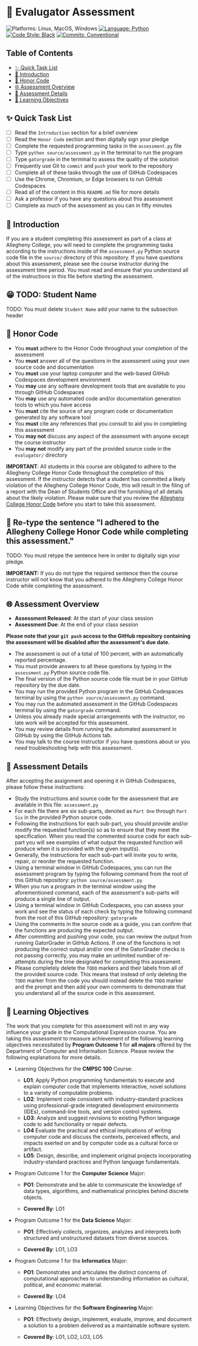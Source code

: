 # 🚀 Evalugator Assessment

![Platforms: Linux, MacOS, Windows](https://img.shields.io/badge/Platform-Linux%20%7C%20MacOS%20%7C%20Windows-blue.svg)
[![Language: Python](https://img.shields.io/badge/Language-Python-blue.svg)](https://www.python.org/)
[![Code Style: Black](https://img.shields.io/badge/Code%20Style-Black-blue.svg)](https://github.com/psf/black)
[![Commits: Conventional](https://img.shields.io/badge/Commits-Conventional-blue.svg)](https://www.conventionalcommits.org/en/v1.0.0/)

## Table of Contents

* [✨ Quick Task List](#-quick-task-list)
* [🧗 Introduction](#-introduction)
* [🚧 Honor Code](#-honor-code)
* [🌐 Assessment Overview](#-assessment-overview)
* [🔬 Assessment Details](#-assessment-details)
* [📙 Learning Objectives](#-learning-objectives)

## ✨ Quick Task List

- [ ] Read the `Introduction` section for a brief overview
- [ ] Read the `Honor Code` section and then digitally sign your pledge
- [ ] Complete the requested programming tasks in the `assessment.py` file
- [ ] Type `python source/assessment.py` in the terminal to run the program
- [ ] Type `gatorgrade` in the terminal to assess the quality of the solution
- [ ] Frequently use Git to `commit` and `push` your work to the repository
- [ ] Complete all of these tasks through the use of GitHub Codespaces
- [ ] Use the Chrome, Chromium, or Edge browsers to run GitHub Codespaces
- [ ] Read all of the content in this `README.md` file for more details
- [ ] Ask a professor if you have any questions about this assessment
- [ ] Complete as much of the assessment as you can in fifty minutes

## 🧗 Introduction

If you are a student completing this assessment as part of a class at Allegheny
College, you will need to complete the programming tasks according to the
instructions inside of the `assessment.py` Python source code file in the
`source/` directory of this repository. If you have questions about this
assessment, please see the course instructor during the assessment time period.
You must read and ensure that you understand all of the instructions in this
file before starting the assessment.

## 😁 TODO: Student Name

TODO: You must delete `Student Name` add your name to the subsection header

## 🚧 Honor Code

- You **must** adhere to the Honor Code throughout your completion of the assessment
- You **must** answer all of the questions in the assessment using your own source code and documentation
- You **must** use your laptop computer and the web-based GitHub Codespaces development environment
- You **may** use any software development tools that are available to you through GitHub Codespaces
- You **may** use any automated code and/or documentation generation tools to which you have access
- You **must** cite the source of any program code or documentation generated by any software tool
- You **must** cite any references that you consult to aid you in completing this assessment
- You **may not** discuss any aspect of the assessment with anyone except the course instructor
- You **may not** modify any part of the provided source code in the `evalugator/` directory

**IMPORTANT**: All students in this course are obligated to adhere to the
Allegheny College Honor Code throughout the completion of this assessment. If
the instructor detects that a student has committed a likely violation of the
Allegheny College Honor Code, this will result in the filing of a report with
the Dean of Students Office and the furnishing of all details about the likely
violation. Please make sure that you review the [Allegheny College Honor
Code](https://sites.allegheny.edu/about/honor-code/) before you start to take
this assessment.

## 🌟 Re-type the sentence "I adhered to the Allegheny College Honor Code while completing this assessment."

TODO: You must retype the sentence here in order to digitally sign your pledge.



**IMPORTANT:** If you do not type the required sentence then the course
instructor will not know that you adhered to the Allegheny College Honor Code
while completing the assessment.

## 🌐 Assessment Overview

- **Assessment Released**: At the start of your class session
- **Assessment Due**: At the end of your class session

**Please note that your `git push` access to the GitHub repository containing
the assessment will be disabled after the assessment's due date.**

- The assessment is out of a total of 100 percent, with an automatically reported percentage.
- You must provide answers to all these questions by typing in the `assessment.py` Python source code file.
- The final version of the Python source code file must be in your GitHub repository by the due date.
- You may run the provided Python program in the GitHub Codespaces terminal by using the `python source/assessment.py` command.
- You may run the automated assessment in the GitHub Codespaces terminal by using the `gatorgrade` command.
- Unless you already made special arrangements with the instructor, no late work will be accepted for this assessment.
- You may review details from running the automated assessment in GitHub by using the GitHub Actions tab.
- You may talk to the course instructor if you have questions about or you need troubleshooting help with this assessment.

## 🔬 Assessment Details

After accepting the assignment and opening it in GitHub Codespaces, please follow these instructions:

- Study the instructions and source code for the assessment that are available in this file: `assessment.py`
- For each file there are six sub-parts, denoted as `Part One` through `Part Six` in the provided Python source code.
- Following the instructions for each sub-part, you should provide and/or modify the requested function(s) so as to
ensure that they meet the specification. When you read the commented source code for each sub-part you will see examples
of what output the requested function will produce when it is provided with the given input(s).
- Generally, the instructions for each sub-part will invite you to write, repair, or reorder the requested function.
- Using a terminal window in GitHub Codespaces, you can run the assessment program by typing the following command from
the root of this GitHub repository: `python source/assessment.py`
- When you run a program in the terminal window using the aforementioned command, each of the assessment's sub-parts
will produce a single line of output.
- Using a terminal window in GitHub Codespaces, you can assess your work and see the status of each check by typing the
following command from the root of this GitHub repository: `gatorgrade`
- Using the comments in the source code as a guide, you can confirm that the functions are producing the expected output.
- After committing and pushing your code, you can review the output from running GatorGrader in GitHub Actions. If one
of the functions is not producing the correct output and/or one of the GatorGrader checks is not passing correctly, you
may make an unlimited number of re-attempts during the time designated for completing this assessment.
- Please completely delete the `TODO` markers and their labels from all of the provided source code. This means that
instead of only deleting the `TODO` marker from the code you should instead delete the `TODO` marker and the prompt and
then add your own comments to demonstrate that you understand all of the source code in this assessment.

## 📙 Learning Objectives

The work that you complete for this assessment will not in any way influence
your grade in the Computational Expression course. You are taking this
assessment to measure achievement of the following learning objectives
necessitated by **Program Outcome 1** for **all majors** offered by the
Department of Computer and Information Science. Please review the following
explanations for more details.

- Learning Objectives for the **CMPSC 100** Course:

    - **LO1**: Apply Python programming fundamentals to execute and explain
    computer code that implements interactive, novel solutions to a variety of
    computable problems.
    - **LO2**: Implement code consistent with industry-standard practices using
    professional-grade integrated development environments (IDEs), command-line
    tools, and version control systems.
    - **LO3**: Analyze and suggest revisions to existing Python language code to
    add functionality or repair defects.
    - **LO4** Evaluate the practical and ethical implications of writing
    computer code and discuss the contexts, perceived effects, and impacts
    exerted on and by computer code as a cultural force or artifact.
    - **LO5**: Design, describe, and implement original projects incorporating
    industry-standard practices and Python language fundamentals.

- Program Outcome 1 for the **Computer Science** Major:

    - **PO1**: Demonstrate and be able to communicate the knowledge of data
    types, algorithms, and mathematical principles behind discrete objects.

    - **Covered By**: LO1

- Program Outcome 1 for the **Data Science** Major:

    - **PO1**: Effectively collects, organizes, analyzes and interprets both
    structured and unstructured datasets from diverse sources.

    - **Covered By**: LO1, LO3

- Program Outcome 1 for the **Informatics** Major:

    - **PO1**: Demonstrates and articulates the distinct concerns of
    computational approaches to understanding information as cultural,
    political, and economic material.

    - **Covered By**: LO4

- Learning Objectives for the **Software Engineering** Major:

    - **PO1**: Effectively design, implement, evaluate, improve, and document a
    solution to a problem delivered as a maintainable software system.

    - **Covered By**: LO1, LO2, LO3, LO5

